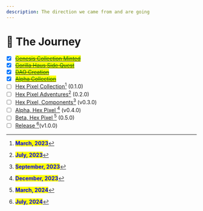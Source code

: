 ```yaml
---
description: The direction we came from and are going
---
```


# 🚦 The Journey

* [x] [~~<mark style="color:green;">Genesis Collection Minted</mark>~~](../hex-gorilla/hex-gorilla-collection/genesis.md)&#x20;
* [x] [~~<mark style="color:green;">Gorilla Haus Side Quest</mark>~~](../hex-gorilla/hex-gorilla-collection/alpha/side-missions/gorilla-haus.md)
* [x] [~~<mark style="color:green;">DAO Creation</mark>~~](broken-reference)
* [x] [~~<mark style="color:green;">Alpha Collection</mark>~~ ](../hex-gorilla/hex-gorilla-collection/alpha/)
* [ ] [Hex Pixel Collection](#user-content-fn-1)[^1] (0.1.0)&#x20;
* [ ] [Hex Pixel Adventures](#user-content-fn-2)[^2] (0.2.0)
* [ ] [Hex Pixel, Components](#user-content-fn-3)[^3] (v0.3.0)
* [ ] [Alpha, Hex Pixel ](#user-content-fn-4)[^4] (v0.4.0)
* [ ] [Beta, Hex Pixel ](#user-content-fn-5)[^5] (0.5.0)
* [ ] [Release ](#user-content-fn-6)[^6]\(v1.0.0)

[^1]: <mark style="color:blue;">**March, 2023**</mark>

[^2]: <mark style="color:blue;">**July, 2023**</mark>

[^3]: <mark style="color:blue;">**September, 2023**</mark>

[^4]: <mark style="color:blue;">**December, 2023**</mark>

[^5]: <mark style="color:blue;">**March, 2024**</mark>

[^6]: <mark style="color:blue;">**July, 2024**</mark>
